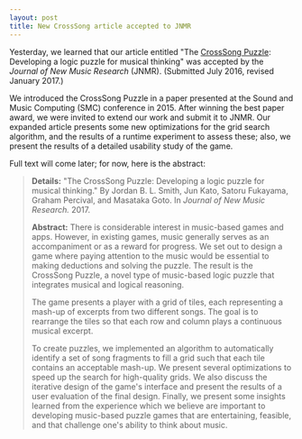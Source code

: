 ```yaml
---
layout: post
title: New CrossSong article accepted to JNMR
---
```


Yesterday, we learned that our article entitled "The [CrossSong Puzzle](https://staff.aist.go.jp/jun.kato/CrossSong/): Developing a logic puzzle for musical thinking" was accepted by the *Journal of New Music Research* (JNMR). (Submitted July 2016, revised January 2017.)

We introduced the CrossSong Puzzle in a paper presented at the Sound and Music Computing (SMC) conference in 2015. After winning the best paper award, we were invited to extend our work and submit it to JNMR. Our expanded article presents some new optimizations for the grid search algorithm, and the results of a runtime experiment to assess these; also, we present the results of a detailed usability study of the game.

Full text will come later; for now, here is the abstract:

> **Details:** "The CrossSong Puzzle: Developing a logic puzzle for musical thinking." By Jordan B. L. Smith, Jun Kato, Satoru Fukayama, Graham Percival, and Masataka Goto. In *Journal of New Music Research.* 2017.
>
> **Abstract:** There is considerable interest in music-based games and apps. However, in existing games, music generally serves as an accompaniment or as a reward for progress. We set out to design a game where paying attention to the music would be essential to making deductions and solving the puzzle. The result is the CrossSong Puzzle, a novel type of music-based logic puzzle that integrates musical and logical reasoning.
> 
> The game presents a player with a grid of tiles, each representing a mash-up of excerpts from two different songs. The goal is to rearrange the tiles so that each row and column plays a continuous musical excerpt.
> 
> To create puzzles, we implemented an algorithm to automatically identify a set of song fragments to fill a grid such that each tile contains an acceptable mash-up. We present several optimizations to speed up the search for high-quality grids. We also discuss the iterative design of the game's interface and present the results of a user evaluation of the final design. Finally, we present some insights learned from the experience which we believe are important to developing music-based puzzle games that are entertaining, feasible, and that challenge one's ability to think about music.